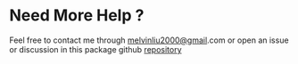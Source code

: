 # Need More Help ?

Feel free to contact me through [melvinliu2000@gmail](mailto:melvinliu2000@gmail.com).com or open an issue or discussion in this package github [repository](https://github.com/melvnl/discord-alert)
